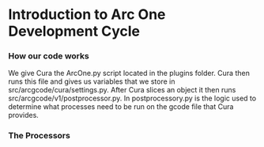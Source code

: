 # Introduction to Arc One Development Cycle

### How our code works
We give Cura the ArcOne.py script located in the plugins folder. Cura then runs this file and gives us variables that we store in src/arcgcode/cura/settings.py. After Cura slices an object it then runs src/arcgcode/v1/postprocessor.py. In postprocessory.py is the logic used to determine what processes need to be run on the gcode file that Cura provides. 

### The Processors